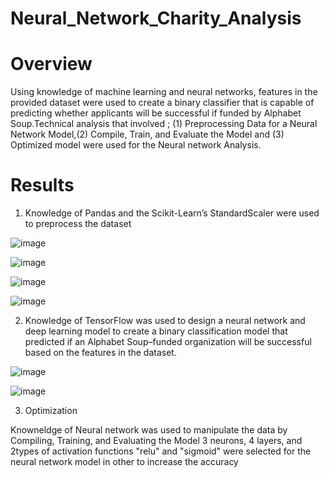 # Neural_Network_Charity_Analysis

# Overview

Using  knowledge of machine learning and neural networks, features in the provided dataset were used to 
create a binary classifier that is capable of predicting whether applicants will be successful if funded 
by Alphabet Soup.Technical analysis that involved ; (1) Preprocessing Data for a Neural Network Model,(2) Compile, Train, and Evaluate the Model 
and (3) Optimized model were used for the Neural network Analysis.

# Results 
1. Knowledge of Pandas and the Scikit-Learn’s StandardScaler were used to preprocess the dataset

![image](https://user-images.githubusercontent.com/70987568/140660385-153e0e9f-7b29-4686-8027-d706d1b22e3c.png)

![image](https://user-images.githubusercontent.com/70987568/140660393-6ad6e3e4-0640-45d5-8062-8b988422dab9.png)

![image](https://user-images.githubusercontent.com/70987568/140660573-bf495c1e-ce98-46f1-8ba5-85f9ee75e533.png)

![image](https://user-images.githubusercontent.com/70987568/140660356-c0603155-10d6-4fd0-a7c7-4004f7fde465.png)


2.  Knowledge of TensorFlow was used to design a neural network and deep learning model to create a binary classification model that predicted
    if an Alphabet Soup–funded organization will be successful based on the features in the dataset.
    
![image](https://user-images.githubusercontent.com/70987568/140660538-9f0d4b3c-c489-44d8-935e-ad39de9daa4a.png)

![image](https://user-images.githubusercontent.com/70987568/140660546-872f1fd4-2e7a-4a5a-bc3c-a42e0bb8caff.png)

3. Optimization

 Knowneldge of Neural network was used to manipulate the data by Compiling, Training, and Evaluating the Model
 3 neurons,  4 layers, and 2types of  activation functions "relu" and "sigmoid" were selected for the neural
 network model in other to increase the accuracy

